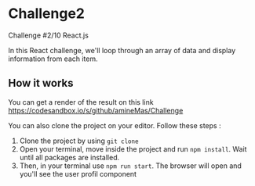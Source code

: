 # Challenge2
Challenge #2/10 React.js

In this React challenge, we'll loop through an array of data and display information from each item.

## How it works 

You can get a render of the result on this link https://codesandbox.io/s/github/amineMas/Challenge

You can also clone the project on your editor. Follow these steps :
1. Clone the project by using `git clone`
2. Open your terminal, move inside the project and run `npm install`. Wait until all packages are installed.
3. Then, in your terminal use `npm run start`. The browser will open and you'll see the user profil component
